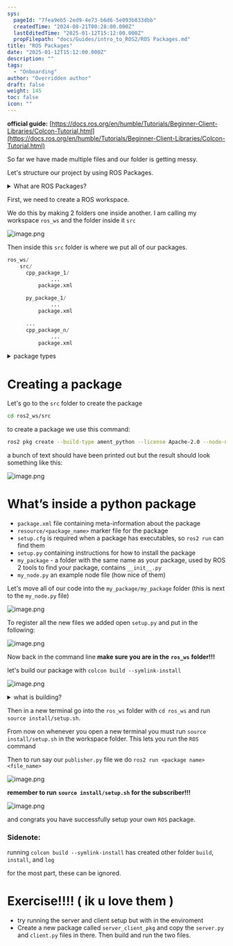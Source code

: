 ```yaml
---
sys:
  pageId: "7fea9eb5-2ed9-4e73-b6d6-5e093b833dbb"
  createdTime: "2024-08-21T00:28:00.000Z"
  lastEditedTime: "2025-01-12T15:12:00.000Z"
  propFilepath: "docs/Guides/intro_to_ROS2/ROS Packages.md"
title: "ROS Packages"
date: "2025-01-12T15:12:00.000Z"
description: ""
tags:
  - "Onboarding"
author: "Overridden author"
draft: false
weight: 145
toc: false
icon: ""
---
```


**official guide:** [https://docs.ros.org/en/humble/Tutorials/Beginner-Client-Libraries/Colcon-Tutorial.html](https://docs.ros.org/en/humble/Tutorials/Beginner-Client-Libraries/Colcon-Tutorial.html)

So far we have made multiple files and our folder is getting messy.

Let's structure our project by using ROS Packages.

<details>

<summary>What are ROS Packages?</summary>

ROS Packages are, as the name implies, packages of code that are highly sharable between ROS developers.

They consist of a folder, `package.xml` file, and source code

```python
      cpp_package_1/
		      ... imagine much code files here ..
          package.xml
```

</details>

First, we need to create a ROS workspace.

We do this by making 2 folders one inside another. I am calling my workspace `ros_ws` and the folder inside it `src`

![image.png](https://prod-files-secure.s3.us-west-2.amazonaws.com/d518164a-d88e-44d1-a4ee-3adb3bd8bce0/70706947-fd18-4537-a67b-e12946812d31/image.png?X-Amz-Algorithm=AWS4-HMAC-SHA256&X-Amz-Content-Sha256=UNSIGNED-PAYLOAD&X-Amz-Credential=ASIAZI2LB466RXN3QUSF%2F20250424%2Fus-west-2%2Fs3%2Faws4_request&X-Amz-Date=20250424T132151Z&X-Amz-Expires=3600&X-Amz-Security-Token=IQoJb3JpZ2luX2VjEH0aCXVzLXdlc3QtMiJIMEYCIQD1EF5u4%2FO%2FHNHGRK1DFPhmEpZBWI3ocgntjGCYDYuEdwIhAPVY46y6RbyIf81Mf4DOoqR8KMJTZGDB%2BVsPAH2Vz4QfKv8DCBYQABoMNjM3NDIzMTgzODA1IgxAzR434QzsRIm9t5Uq3AM%2BHMOXjpfQ1ix97P36wr6Rxohjxj6uv2RkAM0bdPxhNu2JlW2wn%2BqO2cyJTQI56Kc59tPPFvMrgLmLyI5Sd4KuHJdBI3%2Bze0K%2BNDV73%2FDD5AZoR0I4wk7CreY2ybCqqUzlAzWHslEcK5Egt1E6TyTosXAdYHs1QXzHHEvmTOvHDmFa%2B%2FD0ohATKoggpSW%2F28ES3IAl80RO%2BwY9DuqnsgARyse%2Brgp37%2BIW3aJlcHYtSP1NrV2CSbobIUVLVJ2nSZ5uPMV76%2Fi6flJmYfHAQY00KxNRumOF55seNlv2cgmywbTxwd95iFdHxg2G0yrs57hEtuhydM756lMI%2FFlOzUA25ZhupUO8JJvHjuNiY7GQ4Ieq3g42AqtzAaWK4FbtaypR6IVzhGRcxPe3sAa6lrJxpvF90lXt0YS9OGlMu5EqIou0KWQEMKEXKYBg%2B8g8v%2FyU8txLss2tdiT0h0KyoqmarIUgGmdtmrV68Jx9zy2jZYsO6mre%2FvnQHs8mVaEokOAqaynx2eBBBh%2B5t5P36JhT7PWBNRi2sODAxLKbROyTl0voCjtkbv%2BNtzQT1MxwSzuukKxvsn78yWqe1WvR53dQDWLjNgppcxSUAY%2BsAEqsS2ENFxC91MrC4hs9KjCn6KjABjqkATiYVb539%2Fyx71gqxqYJyzTF4z9sJH%2FnKOcjuRYmfV4tIlprwfFsWlnQwFqxYf304J8VIYD5YNcKGTnADhbEPp8sAhW%2FlY6ifkIbQb0ASS%2BlMKI4zSojTiBt%2F3qi5vTLaZ9iC7fqiK1q8wo5UNjsv50%2BTKQ9O096PO9H108RFYLlXnXE2Fp807%2Bb7%2FyyVbKEoG3QlERKZFLeoJek5VvpBHZ3Of4m&X-Amz-Signature=31b7b620eb0d4cc28454ec8df4e7342caff79fa7e5393938f45a1a3c08e3620a&X-Amz-SignedHeaders=host&x-id=GetObject)

Then inside this `src` folder is where we put all of our packages.

```python
ros_ws/
    src/
      cpp_package_1/
		      ...
          package.xml

      py_package_1/
		      ...
          package.xml

      ...
      cpp_package_n/
		      ...
          package.xml

```

<details>

<summary>package types</summary>

packages can be either `C++` or python.

the intern file structure is different for each but for this guide we will stick to creating python packages

</details>

# Creating a package

Let's go to the `src` folder to create the package

```bash
cd ros2_ws/src
```

to create a package we use this command:

```bash
ros2 pkg create --build-type ament_python --license Apache-2.0 --node-name my_node my_package
```

a bunch of text should have been printed out but the result should look something like this:

![image.png](https://prod-files-secure.s3.us-west-2.amazonaws.com/d518164a-d88e-44d1-a4ee-3adb3bd8bce0/e6cf1e3f-8512-4a3e-b131-079f800bf3e8/image.png?X-Amz-Algorithm=AWS4-HMAC-SHA256&X-Amz-Content-Sha256=UNSIGNED-PAYLOAD&X-Amz-Credential=ASIAZI2LB466RXN3QUSF%2F20250424%2Fus-west-2%2Fs3%2Faws4_request&X-Amz-Date=20250424T132151Z&X-Amz-Expires=3600&X-Amz-Security-Token=IQoJb3JpZ2luX2VjEH0aCXVzLXdlc3QtMiJIMEYCIQD1EF5u4%2FO%2FHNHGRK1DFPhmEpZBWI3ocgntjGCYDYuEdwIhAPVY46y6RbyIf81Mf4DOoqR8KMJTZGDB%2BVsPAH2Vz4QfKv8DCBYQABoMNjM3NDIzMTgzODA1IgxAzR434QzsRIm9t5Uq3AM%2BHMOXjpfQ1ix97P36wr6Rxohjxj6uv2RkAM0bdPxhNu2JlW2wn%2BqO2cyJTQI56Kc59tPPFvMrgLmLyI5Sd4KuHJdBI3%2Bze0K%2BNDV73%2FDD5AZoR0I4wk7CreY2ybCqqUzlAzWHslEcK5Egt1E6TyTosXAdYHs1QXzHHEvmTOvHDmFa%2B%2FD0ohATKoggpSW%2F28ES3IAl80RO%2BwY9DuqnsgARyse%2Brgp37%2BIW3aJlcHYtSP1NrV2CSbobIUVLVJ2nSZ5uPMV76%2Fi6flJmYfHAQY00KxNRumOF55seNlv2cgmywbTxwd95iFdHxg2G0yrs57hEtuhydM756lMI%2FFlOzUA25ZhupUO8JJvHjuNiY7GQ4Ieq3g42AqtzAaWK4FbtaypR6IVzhGRcxPe3sAa6lrJxpvF90lXt0YS9OGlMu5EqIou0KWQEMKEXKYBg%2B8g8v%2FyU8txLss2tdiT0h0KyoqmarIUgGmdtmrV68Jx9zy2jZYsO6mre%2FvnQHs8mVaEokOAqaynx2eBBBh%2B5t5P36JhT7PWBNRi2sODAxLKbROyTl0voCjtkbv%2BNtzQT1MxwSzuukKxvsn78yWqe1WvR53dQDWLjNgppcxSUAY%2BsAEqsS2ENFxC91MrC4hs9KjCn6KjABjqkATiYVb539%2Fyx71gqxqYJyzTF4z9sJH%2FnKOcjuRYmfV4tIlprwfFsWlnQwFqxYf304J8VIYD5YNcKGTnADhbEPp8sAhW%2FlY6ifkIbQb0ASS%2BlMKI4zSojTiBt%2F3qi5vTLaZ9iC7fqiK1q8wo5UNjsv50%2BTKQ9O096PO9H108RFYLlXnXE2Fp807%2Bb7%2FyyVbKEoG3QlERKZFLeoJek5VvpBHZ3Of4m&X-Amz-Signature=6ed77a6bbe5bb5f29829b4ada7271505809c7834a734c54b9ebb8d96cd323f65&X-Amz-SignedHeaders=host&x-id=GetObject)

# What’s inside a python package

- `package.xml` file containing meta-information about the package
- `resource/<package_name>` marker file for the package
- `setup.cfg` is required when a package has executables, so `ros2 run` can find them
- `setup.py` containing instructions for how to install the package
- `my_package` - a folder with the same name as your package, used by ROS 2 tools to find your package, contains `__init__.py`
- `my_node.py` an example node file (how nice of them)

Let's move all of our code into the `my_package/my_package` folder (this is next to the `my_node.py` file)

![image.png](https://prod-files-secure.s3.us-west-2.amazonaws.com/d518164a-d88e-44d1-a4ee-3adb3bd8bce0/9ce58f11-0da9-4d3e-b86d-506a9685d378/image.png?X-Amz-Algorithm=AWS4-HMAC-SHA256&X-Amz-Content-Sha256=UNSIGNED-PAYLOAD&X-Amz-Credential=ASIAZI2LB466RXN3QUSF%2F20250424%2Fus-west-2%2Fs3%2Faws4_request&X-Amz-Date=20250424T132151Z&X-Amz-Expires=3600&X-Amz-Security-Token=IQoJb3JpZ2luX2VjEH0aCXVzLXdlc3QtMiJIMEYCIQD1EF5u4%2FO%2FHNHGRK1DFPhmEpZBWI3ocgntjGCYDYuEdwIhAPVY46y6RbyIf81Mf4DOoqR8KMJTZGDB%2BVsPAH2Vz4QfKv8DCBYQABoMNjM3NDIzMTgzODA1IgxAzR434QzsRIm9t5Uq3AM%2BHMOXjpfQ1ix97P36wr6Rxohjxj6uv2RkAM0bdPxhNu2JlW2wn%2BqO2cyJTQI56Kc59tPPFvMrgLmLyI5Sd4KuHJdBI3%2Bze0K%2BNDV73%2FDD5AZoR0I4wk7CreY2ybCqqUzlAzWHslEcK5Egt1E6TyTosXAdYHs1QXzHHEvmTOvHDmFa%2B%2FD0ohATKoggpSW%2F28ES3IAl80RO%2BwY9DuqnsgARyse%2Brgp37%2BIW3aJlcHYtSP1NrV2CSbobIUVLVJ2nSZ5uPMV76%2Fi6flJmYfHAQY00KxNRumOF55seNlv2cgmywbTxwd95iFdHxg2G0yrs57hEtuhydM756lMI%2FFlOzUA25ZhupUO8JJvHjuNiY7GQ4Ieq3g42AqtzAaWK4FbtaypR6IVzhGRcxPe3sAa6lrJxpvF90lXt0YS9OGlMu5EqIou0KWQEMKEXKYBg%2B8g8v%2FyU8txLss2tdiT0h0KyoqmarIUgGmdtmrV68Jx9zy2jZYsO6mre%2FvnQHs8mVaEokOAqaynx2eBBBh%2B5t5P36JhT7PWBNRi2sODAxLKbROyTl0voCjtkbv%2BNtzQT1MxwSzuukKxvsn78yWqe1WvR53dQDWLjNgppcxSUAY%2BsAEqsS2ENFxC91MrC4hs9KjCn6KjABjqkATiYVb539%2Fyx71gqxqYJyzTF4z9sJH%2FnKOcjuRYmfV4tIlprwfFsWlnQwFqxYf304J8VIYD5YNcKGTnADhbEPp8sAhW%2FlY6ifkIbQb0ASS%2BlMKI4zSojTiBt%2F3qi5vTLaZ9iC7fqiK1q8wo5UNjsv50%2BTKQ9O096PO9H108RFYLlXnXE2Fp807%2Bb7%2FyyVbKEoG3QlERKZFLeoJek5VvpBHZ3Of4m&X-Amz-Signature=50f45a320ba7684ec66ce21cf0d29c542f0f6eb9088a7d1eca414549c6109ebf&X-Amz-SignedHeaders=host&x-id=GetObject)

To register all the new files we added open `setup.py` and put in the following:

![image.png](https://prod-files-secure.s3.us-west-2.amazonaws.com/d518164a-d88e-44d1-a4ee-3adb3bd8bce0/1cd7c262-4cae-4496-9d75-c178537d24a2/image.png?X-Amz-Algorithm=AWS4-HMAC-SHA256&X-Amz-Content-Sha256=UNSIGNED-PAYLOAD&X-Amz-Credential=ASIAZI2LB466RXN3QUSF%2F20250424%2Fus-west-2%2Fs3%2Faws4_request&X-Amz-Date=20250424T132151Z&X-Amz-Expires=3600&X-Amz-Security-Token=IQoJb3JpZ2luX2VjEH0aCXVzLXdlc3QtMiJIMEYCIQD1EF5u4%2FO%2FHNHGRK1DFPhmEpZBWI3ocgntjGCYDYuEdwIhAPVY46y6RbyIf81Mf4DOoqR8KMJTZGDB%2BVsPAH2Vz4QfKv8DCBYQABoMNjM3NDIzMTgzODA1IgxAzR434QzsRIm9t5Uq3AM%2BHMOXjpfQ1ix97P36wr6Rxohjxj6uv2RkAM0bdPxhNu2JlW2wn%2BqO2cyJTQI56Kc59tPPFvMrgLmLyI5Sd4KuHJdBI3%2Bze0K%2BNDV73%2FDD5AZoR0I4wk7CreY2ybCqqUzlAzWHslEcK5Egt1E6TyTosXAdYHs1QXzHHEvmTOvHDmFa%2B%2FD0ohATKoggpSW%2F28ES3IAl80RO%2BwY9DuqnsgARyse%2Brgp37%2BIW3aJlcHYtSP1NrV2CSbobIUVLVJ2nSZ5uPMV76%2Fi6flJmYfHAQY00KxNRumOF55seNlv2cgmywbTxwd95iFdHxg2G0yrs57hEtuhydM756lMI%2FFlOzUA25ZhupUO8JJvHjuNiY7GQ4Ieq3g42AqtzAaWK4FbtaypR6IVzhGRcxPe3sAa6lrJxpvF90lXt0YS9OGlMu5EqIou0KWQEMKEXKYBg%2B8g8v%2FyU8txLss2tdiT0h0KyoqmarIUgGmdtmrV68Jx9zy2jZYsO6mre%2FvnQHs8mVaEokOAqaynx2eBBBh%2B5t5P36JhT7PWBNRi2sODAxLKbROyTl0voCjtkbv%2BNtzQT1MxwSzuukKxvsn78yWqe1WvR53dQDWLjNgppcxSUAY%2BsAEqsS2ENFxC91MrC4hs9KjCn6KjABjqkATiYVb539%2Fyx71gqxqYJyzTF4z9sJH%2FnKOcjuRYmfV4tIlprwfFsWlnQwFqxYf304J8VIYD5YNcKGTnADhbEPp8sAhW%2FlY6ifkIbQb0ASS%2BlMKI4zSojTiBt%2F3qi5vTLaZ9iC7fqiK1q8wo5UNjsv50%2BTKQ9O096PO9H108RFYLlXnXE2Fp807%2Bb7%2FyyVbKEoG3QlERKZFLeoJek5VvpBHZ3Of4m&X-Amz-Signature=edabb9642e6097acf417acbcde8753145c7b82b3f6664846443880e84a8fa953&X-Amz-SignedHeaders=host&x-id=GetObject)

Now back in the command line **make sure you are in the** **`ros_ws`** **folder!!!**

let's build our package with `colcon build --symlink-install`

![image.png](https://prod-files-secure.s3.us-west-2.amazonaws.com/d518164a-d88e-44d1-a4ee-3adb3bd8bce0/2f2a0d27-b173-48fd-b189-5f5c0ce65619/image.png?X-Amz-Algorithm=AWS4-HMAC-SHA256&X-Amz-Content-Sha256=UNSIGNED-PAYLOAD&X-Amz-Credential=ASIAZI2LB466RXN3QUSF%2F20250424%2Fus-west-2%2Fs3%2Faws4_request&X-Amz-Date=20250424T132151Z&X-Amz-Expires=3600&X-Amz-Security-Token=IQoJb3JpZ2luX2VjEH0aCXVzLXdlc3QtMiJIMEYCIQD1EF5u4%2FO%2FHNHGRK1DFPhmEpZBWI3ocgntjGCYDYuEdwIhAPVY46y6RbyIf81Mf4DOoqR8KMJTZGDB%2BVsPAH2Vz4QfKv8DCBYQABoMNjM3NDIzMTgzODA1IgxAzR434QzsRIm9t5Uq3AM%2BHMOXjpfQ1ix97P36wr6Rxohjxj6uv2RkAM0bdPxhNu2JlW2wn%2BqO2cyJTQI56Kc59tPPFvMrgLmLyI5Sd4KuHJdBI3%2Bze0K%2BNDV73%2FDD5AZoR0I4wk7CreY2ybCqqUzlAzWHslEcK5Egt1E6TyTosXAdYHs1QXzHHEvmTOvHDmFa%2B%2FD0ohATKoggpSW%2F28ES3IAl80RO%2BwY9DuqnsgARyse%2Brgp37%2BIW3aJlcHYtSP1NrV2CSbobIUVLVJ2nSZ5uPMV76%2Fi6flJmYfHAQY00KxNRumOF55seNlv2cgmywbTxwd95iFdHxg2G0yrs57hEtuhydM756lMI%2FFlOzUA25ZhupUO8JJvHjuNiY7GQ4Ieq3g42AqtzAaWK4FbtaypR6IVzhGRcxPe3sAa6lrJxpvF90lXt0YS9OGlMu5EqIou0KWQEMKEXKYBg%2B8g8v%2FyU8txLss2tdiT0h0KyoqmarIUgGmdtmrV68Jx9zy2jZYsO6mre%2FvnQHs8mVaEokOAqaynx2eBBBh%2B5t5P36JhT7PWBNRi2sODAxLKbROyTl0voCjtkbv%2BNtzQT1MxwSzuukKxvsn78yWqe1WvR53dQDWLjNgppcxSUAY%2BsAEqsS2ENFxC91MrC4hs9KjCn6KjABjqkATiYVb539%2Fyx71gqxqYJyzTF4z9sJH%2FnKOcjuRYmfV4tIlprwfFsWlnQwFqxYf304J8VIYD5YNcKGTnADhbEPp8sAhW%2FlY6ifkIbQb0ASS%2BlMKI4zSojTiBt%2F3qi5vTLaZ9iC7fqiK1q8wo5UNjsv50%2BTKQ9O096PO9H108RFYLlXnXE2Fp807%2Bb7%2FyyVbKEoG3QlERKZFLeoJek5VvpBHZ3Of4m&X-Amz-Signature=3863a15fe2cf2c0d7da766de9b78a0ae79b319d075dcac63cb372088d4d05cf1&X-Amz-SignedHeaders=host&x-id=GetObject)

<details>

<summary>what is building?</summary>

if you are a CS major at Rose-Hulman you will learn the answer to this in CSSE132

but TLDR; is it combines all the code files into one program that can be run easily 

</details>

Then in a new terminal go into the `ros_ws` folder with `cd ros_ws` and run `source install/setup.sh`. 

From now on whenever you open a new terminal you must run `source install/setup.sh` in the workspace folder. This lets you run the `ROS` command

Then to run say our `publisher.py` file we do `ros2 run <package name> <file_name>`

![image.png](https://prod-files-secure.s3.us-west-2.amazonaws.com/d518164a-d88e-44d1-a4ee-3adb3bd8bce0/4f4b1219-3a44-4632-aa0a-ce3471699f59/image.png?X-Amz-Algorithm=AWS4-HMAC-SHA256&X-Amz-Content-Sha256=UNSIGNED-PAYLOAD&X-Amz-Credential=ASIAZI2LB466RXN3QUSF%2F20250424%2Fus-west-2%2Fs3%2Faws4_request&X-Amz-Date=20250424T132151Z&X-Amz-Expires=3600&X-Amz-Security-Token=IQoJb3JpZ2luX2VjEH0aCXVzLXdlc3QtMiJIMEYCIQD1EF5u4%2FO%2FHNHGRK1DFPhmEpZBWI3ocgntjGCYDYuEdwIhAPVY46y6RbyIf81Mf4DOoqR8KMJTZGDB%2BVsPAH2Vz4QfKv8DCBYQABoMNjM3NDIzMTgzODA1IgxAzR434QzsRIm9t5Uq3AM%2BHMOXjpfQ1ix97P36wr6Rxohjxj6uv2RkAM0bdPxhNu2JlW2wn%2BqO2cyJTQI56Kc59tPPFvMrgLmLyI5Sd4KuHJdBI3%2Bze0K%2BNDV73%2FDD5AZoR0I4wk7CreY2ybCqqUzlAzWHslEcK5Egt1E6TyTosXAdYHs1QXzHHEvmTOvHDmFa%2B%2FD0ohATKoggpSW%2F28ES3IAl80RO%2BwY9DuqnsgARyse%2Brgp37%2BIW3aJlcHYtSP1NrV2CSbobIUVLVJ2nSZ5uPMV76%2Fi6flJmYfHAQY00KxNRumOF55seNlv2cgmywbTxwd95iFdHxg2G0yrs57hEtuhydM756lMI%2FFlOzUA25ZhupUO8JJvHjuNiY7GQ4Ieq3g42AqtzAaWK4FbtaypR6IVzhGRcxPe3sAa6lrJxpvF90lXt0YS9OGlMu5EqIou0KWQEMKEXKYBg%2B8g8v%2FyU8txLss2tdiT0h0KyoqmarIUgGmdtmrV68Jx9zy2jZYsO6mre%2FvnQHs8mVaEokOAqaynx2eBBBh%2B5t5P36JhT7PWBNRi2sODAxLKbROyTl0voCjtkbv%2BNtzQT1MxwSzuukKxvsn78yWqe1WvR53dQDWLjNgppcxSUAY%2BsAEqsS2ENFxC91MrC4hs9KjCn6KjABjqkATiYVb539%2Fyx71gqxqYJyzTF4z9sJH%2FnKOcjuRYmfV4tIlprwfFsWlnQwFqxYf304J8VIYD5YNcKGTnADhbEPp8sAhW%2FlY6ifkIbQb0ASS%2BlMKI4zSojTiBt%2F3qi5vTLaZ9iC7fqiK1q8wo5UNjsv50%2BTKQ9O096PO9H108RFYLlXnXE2Fp807%2Bb7%2FyyVbKEoG3QlERKZFLeoJek5VvpBHZ3Of4m&X-Amz-Signature=3746a7066978aba2b2a219454bfcb387f50eacb7c5dc5befc084d920163bf508&X-Amz-SignedHeaders=host&x-id=GetObject)

**remember to run** **`source install/setup.sh`** **for the subscriber!!!**

![image.png](https://prod-files-secure.s3.us-west-2.amazonaws.com/d518164a-d88e-44d1-a4ee-3adb3bd8bce0/02121119-dad4-49ec-8356-c956108b4243/image.png?X-Amz-Algorithm=AWS4-HMAC-SHA256&X-Amz-Content-Sha256=UNSIGNED-PAYLOAD&X-Amz-Credential=ASIAZI2LB466RXN3QUSF%2F20250424%2Fus-west-2%2Fs3%2Faws4_request&X-Amz-Date=20250424T132151Z&X-Amz-Expires=3600&X-Amz-Security-Token=IQoJb3JpZ2luX2VjEH0aCXVzLXdlc3QtMiJIMEYCIQD1EF5u4%2FO%2FHNHGRK1DFPhmEpZBWI3ocgntjGCYDYuEdwIhAPVY46y6RbyIf81Mf4DOoqR8KMJTZGDB%2BVsPAH2Vz4QfKv8DCBYQABoMNjM3NDIzMTgzODA1IgxAzR434QzsRIm9t5Uq3AM%2BHMOXjpfQ1ix97P36wr6Rxohjxj6uv2RkAM0bdPxhNu2JlW2wn%2BqO2cyJTQI56Kc59tPPFvMrgLmLyI5Sd4KuHJdBI3%2Bze0K%2BNDV73%2FDD5AZoR0I4wk7CreY2ybCqqUzlAzWHslEcK5Egt1E6TyTosXAdYHs1QXzHHEvmTOvHDmFa%2B%2FD0ohATKoggpSW%2F28ES3IAl80RO%2BwY9DuqnsgARyse%2Brgp37%2BIW3aJlcHYtSP1NrV2CSbobIUVLVJ2nSZ5uPMV76%2Fi6flJmYfHAQY00KxNRumOF55seNlv2cgmywbTxwd95iFdHxg2G0yrs57hEtuhydM756lMI%2FFlOzUA25ZhupUO8JJvHjuNiY7GQ4Ieq3g42AqtzAaWK4FbtaypR6IVzhGRcxPe3sAa6lrJxpvF90lXt0YS9OGlMu5EqIou0KWQEMKEXKYBg%2B8g8v%2FyU8txLss2tdiT0h0KyoqmarIUgGmdtmrV68Jx9zy2jZYsO6mre%2FvnQHs8mVaEokOAqaynx2eBBBh%2B5t5P36JhT7PWBNRi2sODAxLKbROyTl0voCjtkbv%2BNtzQT1MxwSzuukKxvsn78yWqe1WvR53dQDWLjNgppcxSUAY%2BsAEqsS2ENFxC91MrC4hs9KjCn6KjABjqkATiYVb539%2Fyx71gqxqYJyzTF4z9sJH%2FnKOcjuRYmfV4tIlprwfFsWlnQwFqxYf304J8VIYD5YNcKGTnADhbEPp8sAhW%2FlY6ifkIbQb0ASS%2BlMKI4zSojTiBt%2F3qi5vTLaZ9iC7fqiK1q8wo5UNjsv50%2BTKQ9O096PO9H108RFYLlXnXE2Fp807%2Bb7%2FyyVbKEoG3QlERKZFLeoJek5VvpBHZ3Of4m&X-Amz-Signature=ac561917a36037404cad06d2b0e109dffb3bfd26bbb669c5d31b2db4e314a4c0&X-Amz-SignedHeaders=host&x-id=GetObject)

and congrats you have successfully setup your own `ROS` package.

### Sidenote:

running `colcon build --symlink-install` has created other folder `build`, `install`, and `log`

for the most part, these can be ignored.

# Exercise!!!! ( ik u love them )

- try running the server and client setup but with in the enviroment
- Create a new package called `server_client_pkg` and copy the `server.py` and `client.py` files in there. Then build and run the two files.
